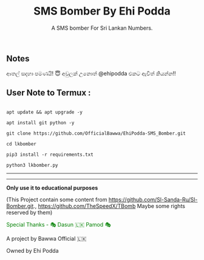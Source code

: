 <h1 align="center">SMS Bomber By Ehi Podda</h1>

<p align="center">  A SMS bomber For Sri Lankan Numbers.</p><br>

## Notes
ආතල් සදහා පමණයි! 😇
අවුලක් උනොත් @ehipodda එකට ඇවිත් කියන්න!!

## User Note to Termux :

```bhash

apt update && apt upgrade -y

apt install git python -y

git clone https://github.com/OfficialBawwa/EhiPodda-SMS_Bomber.git

cd lkbomber

pip3 install -r requirements.txt

python3 lkbomber.py

```

___

____

**Only use it to educational purposes**

(This Project contain some content from  https://github.com/Sl-Sanda-Ru/Sl-Bomber.git.,  https://github.com/TheSpeedX/TBomb Maybe some rights reserved by them)

<p style="color:green ">Special Thanks - 🎭 Dasun 🇱🇰 Pamod 🎭 </p>
</p>A project by Bawwa Official 🇱🇰</p>
</p>Owned by Ehi Podda </p>


